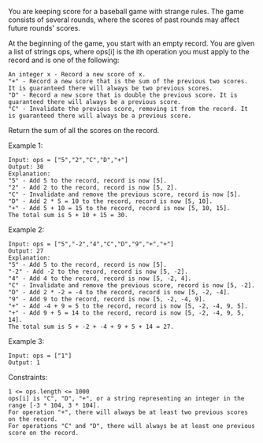You are keeping score for a baseball game with strange rules. The game consists of several rounds, where the scores of past rounds may affect future rounds' scores.

At the beginning of the game, you start with an empty record. You are given a list of strings ops, where ops[i] is the ith operation you must apply to the record and is one of the following:

    An integer x - Record a new score of x.
    "+" - Record a new score that is the sum of the previous two scores. It is guaranteed there will always be two previous scores.
    "D" - Record a new score that is double the previous score. It is guaranteed there will always be a previous score.
    "C" - Invalidate the previous score, removing it from the record. It is guaranteed there will always be a previous score.

Return the sum of all the scores on the record.

Example 1:

    Input: ops = ["5","2","C","D","+"]
    Output: 30
    Explanation:
    "5" - Add 5 to the record, record is now [5].
    "2" - Add 2 to the record, record is now [5, 2].
    "C" - Invalidate and remove the previous score, record is now [5].
    "D" - Add 2 * 5 = 10 to the record, record is now [5, 10].
    "+" - Add 5 + 10 = 15 to the record, record is now [5, 10, 15].
    The total sum is 5 + 10 + 15 = 30.

Example 2:

    Input: ops = ["5","-2","4","C","D","9","+","+"]
    Output: 27
    Explanation:
    "5" - Add 5 to the record, record is now [5].
    "-2" - Add -2 to the record, record is now [5, -2].
    "4" - Add 4 to the record, record is now [5, -2, 4].
    "C" - Invalidate and remove the previous score, record is now [5, -2].
    "D" - Add 2 * -2 = -4 to the record, record is now [5, -2, -4].
    "9" - Add 9 to the record, record is now [5, -2, -4, 9].
    "+" - Add -4 + 9 = 5 to the record, record is now [5, -2, -4, 9, 5].
    "+" - Add 9 + 5 = 14 to the record, record is now [5, -2, -4, 9, 5, 14].
    The total sum is 5 + -2 + -4 + 9 + 5 + 14 = 27.

Example 3:

    Input: ops = ["1"]
    Output: 1

Constraints:

    1 <= ops.length <= 1000
    ops[i] is "C", "D", "+", or a string representing an integer in the range [-3 * 104, 3 * 104].
    For operation "+", there will always be at least two previous scores on the record.
    For operations "C" and "D", there will always be at least one previous score on the record.

